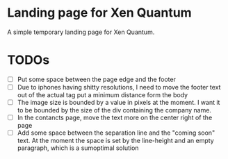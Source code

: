 # Landing page for Xen Quantum

A simple temporary landing page for Xen Quantum.


# TODOs
- [ ] Put some space between the page edge and the footer
- [ ] Due to iphones having shitty resolutions, I need to move the footer text out of the actual tag put a minimum distance form the body
- [ ] The image size is bounded by a value in pixels at the moment. I want it to be bounded by the size of the div containing the company name.
- [ ] In the contancts page, move the text more on the center right of the page
- [ ] Add some space between the separation line and the "coming soon" text. At the moment the space is set by the line-height and an empty paragraph, which is a sumoptimal solution
